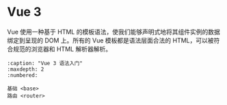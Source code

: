 # Vue 3

Vue 使用一种基于 HTML 的模板语法，使我们能够声明式地将其组件实例的数据绑定到呈现的 DOM 上。所有的 Vue 模板都是语法层面合法的 HTML，可以被符合规范的浏览器和 HTML 解析器解析。

```{toctree}
:caption: "Vue 3 语法入门"
:maxdepth: 2
:numbered:

基础 <base>
路由 <router>

```
